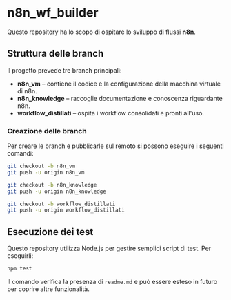 # n8n_wf_builder

Questo repository ha lo scopo di ospitare lo sviluppo di flussi **n8n**.

## Struttura delle branch

Il progetto prevede tre branch principali:

- **n8n_vm** – contiene il codice e la configurazione della macchina virtuale di n8n.
- **n8n_knowledge** – raccoglie documentazione e conoscenza riguardante n8n.
- **workflow_distillati** – ospita i workflow consolidati e pronti all'uso.

### Creazione delle branch

Per creare le branch e pubblicarle sul remoto si possono eseguire i seguenti comandi:

```bash
git checkout -b n8n_vm
git push -u origin n8n_vm

git checkout -b n8n_knowledge
git push -u origin n8n_knowledge

git checkout -b workflow_distillati
git push -u origin workflow_distillati
```

## Esecuzione dei test

Questo repository utilizza Node.js per gestire semplici script di test. Per eseguirli:

```bash
npm test
```

Il comando verifica la presenza di `readme.md` e può essere esteso in futuro per coprire altre funzionalità.
